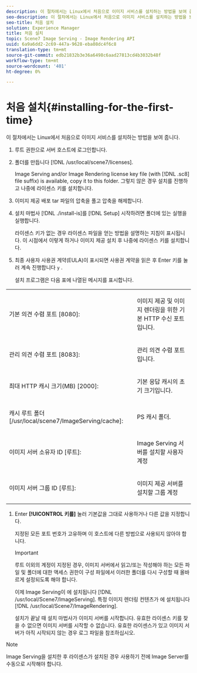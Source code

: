 ```yaml
---
description: 이 절차에서는 Linux에서 처음으로 이미지 서비스를 설치하는 방법을 보여 줍니다.
seo-description: 이 절차에서는 Linux에서 처음으로 이미지 서비스를 설치하는 방법을 보여 줍니다.
seo-title: 처음 설치
solution: Experience Manager
title: 처음 설치
topic: Scene7 Image Serving - Image Rendering API
uuid: 6a9a6dd2-2c69-447a-9628-eba08dc4f6c8
translation-type: tm+mt
source-git-commit: edb21832b3e36a6498c6aad27813cd4b3032b48f
workflow-type: tm+mt
source-wordcount: '401'
ht-degree: 0%

---
```



# 처음 설치{#installing-for-the-first-time}

이 절차에서는 Linux에서 처음으로 이미지 서비스를 설치하는 방법을 보여 줍니다.

1. 루트 권한으로 서버 호스트에 로그인합니다.
1. 폴더를 만듭니다 [!DNL /usr/local/scene7/licenses].

   Image Serving and/or Image Rendering license key file (with [!DNL .sc8] file suffix) is available, copy it to this folder. 그렇지 않은 경우 설치를 진행하고 나중에 라이센스 키를 설치합니다.
1. 이미지 제공 배포 tar 파일의 압축을 풀고 압축을 해제합니다.
1. 설치 마법사 [!DNL ./install-is]를 [!DNL Setup] 시작하려면 폴더에 있는 실행을 실행합니다.

   라이센스 키가 없는 경우 라이센스 파일을 얻는 방법을 설명하는 지침이 표시됩니다. 이 시점에서 이렇게 하거나 이미지 제공 설치 후 나중에 라이센스 키를 설치합니다.
1. 최종 사용자 사용권 계약(EULA)이 표시되면 사용권 계약을 읽은 후 Enter 키를 눌러 계속 진행합니다 `y` .

   설치 프로그램은 다음 표에 나열된 메시지를 표시합니다.

<table id="table_0E7B673CAD8E4C5EB72F8283A0DDEFC8"> 
 <tbody> 
  <tr> 
   <td colname="col1"> <p><span class="codeph"> 기본 의견 수렴 포트 [8080]:</span> </p> </td> 
   <td colname="col2"> <p>이미지 제공 및 이미지 렌더링을 위한 기본 HTTP 수신 포트입니다. </p> </td> 
  </tr> 
  <tr> 
   <td colname="col1"> <p><span class="codeph"> 관리 의견 수렴 포트 [8083]:</span> </p> </td> 
   <td colname="col2"> <p>관리 의견 수렴 포트입니다. </p> </td> 
  </tr> 
  <tr> 
   <td colname="col1"> <p><span class="codeph"> 최대 HTTP 캐시 크기(MB) [2000]:</span> </p> </td> 
   <td colname="col2"> <p>기본 응답 캐시의 초기 크기입니다. </p> </td> 
  </tr> 
  <tr> 
   <td colname="col1"> <p><span class="codeph"> 캐시 루트 폴더 [/usr/local/scene7/ImageServing/cache]:</span> </p> </td> 
   <td colname="col2"> <p>PS 캐시 폴더. </p> </td> 
  </tr> 
  <tr> 
   <td colname="col1"> <p><span class="codeph"> 이미지 서버 소유자 ID [루트]:</span> </p> </td> 
   <td colname="col2"> <p>Image Serving 서버를 설치할 사용자 계정 </p> </td> 
  </tr> 
  <tr> 
   <td colname="col1"> <p><span class="codeph"> 이미지 서버 그룹 ID [루트]:</span> </p> </td> 
   <td colname="col2"> <p>이미지 제공 서버를 설치할 그룹 계정 </p> </td> 
  </tr> 
 </tbody> 
</table>

1. Enter **[!UICONTROL 키를]** 눌러 기본값을 그대로 사용하거나 다른 값을 지정합니다.

   지정된 모든 포트 번호가 고유하며 이 호스트에 다른 방법으로 사용되지 않아야 합니다.

   >[!IMPORTANT]
   >
   >루트 이외의 계정이 지정된 경우, 이미지 서버에서 읽고/또는 작성해야 하는 모든 파일 및 폴더에 대한 액세스 권한이 구성 파일에서 이러한 폴더를 다시 구성할 때 올바르게 설정되도록 해야 합니다.
   >
   >이제 Image Serving이 에 설치됩니다 [!DNL /usr/local/Scene7/ImageServing]. 특정 이미지 렌더링 컨텐츠가 에 설치됩니다 [!DNL /usr/local/Scene7/ImageRendering].
   >
   >설치가 끝날 때 설치 마법사가 이미지 서버를 시작합니다. 유효한 라이센스 키를 찾을 수 없으면 이미지 서버를 시작할 수 없습니다. 유효한 라이센스가 있고 이미지 서버가 아직 시작되지 않는 경우 로그 파일을 참조하십시오.

>[!NOTE]
>
>Image Serving을 설치한 후 라이센스가 설치된 경우 사용하기 전에 Image Server를 수동으로 시작해야 합니다.
